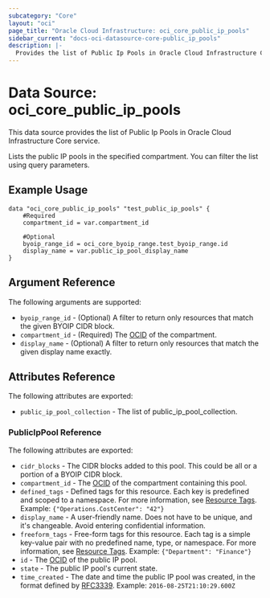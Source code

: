 ```yaml
---
subcategory: "Core"
layout: "oci"
page_title: "Oracle Cloud Infrastructure: oci_core_public_ip_pools"
sidebar_current: "docs-oci-datasource-core-public_ip_pools"
description: |-
  Provides the list of Public Ip Pools in Oracle Cloud Infrastructure Core service
---
```


# Data Source: oci_core_public_ip_pools
This data source provides the list of Public Ip Pools in Oracle Cloud Infrastructure Core service.

Lists the public IP pools in the specified compartment.
You can filter the list using query parameters.


## Example Usage

```hcl
data "oci_core_public_ip_pools" "test_public_ip_pools" {
	#Required
	compartment_id = var.compartment_id

	#Optional
	byoip_range_id = oci_core_byoip_range.test_byoip_range.id
	display_name = var.public_ip_pool_display_name
}
```

## Argument Reference

The following arguments are supported:

* `byoip_range_id` - (Optional) A filter to return only resources that match the given BYOIP CIDR block. 
* `compartment_id` - (Required) The [OCID](https://docs.cloud.oracle.com/iaas/Content/General/Concepts/identifiers.htm) of the compartment.
* `display_name` - (Optional) A filter to return only resources that match the given display name exactly. 


## Attributes Reference

The following attributes are exported:

* `public_ip_pool_collection` - The list of public_ip_pool_collection.

### PublicIpPool Reference

The following attributes are exported:

* `cidr_blocks` - The CIDR blocks added to this pool. This could be all or a portion of a BYOIP CIDR block.
* `compartment_id` - The [OCID](https://docs.cloud.oracle.com/iaas/Content/General/Concepts/identifiers.htm) of the compartment containing this pool. 
* `defined_tags` - Defined tags for this resource. Each key is predefined and scoped to a namespace. For more information, see [Resource Tags](https://docs.cloud.oracle.com/iaas/Content/General/Concepts/resourcetags.htm).  Example: `{"Operations.CostCenter": "42"}` 
* `display_name` - A user-friendly name. Does not have to be unique, and it's changeable. Avoid entering confidential information. 
* `freeform_tags` - Free-form tags for this resource. Each tag is a simple key-value pair with no predefined name, type, or namespace. For more information, see [Resource Tags](https://docs.cloud.oracle.com/iaas/Content/General/Concepts/resourcetags.htm).  Example: `{"Department": "Finance"}` 
* `id` - The [OCID](https://docs.cloud.oracle.com/iaas/Content/General/Concepts/identifiers.htm) of the public IP pool.
* `state` - The public IP pool's current state.
* `time_created` - The date and time the public IP pool was created, in the format defined by [RFC3339](https://tools.ietf.org/html/rfc3339).  Example: `2016-08-25T21:10:29.600Z` 

